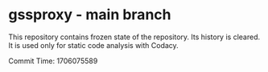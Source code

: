 # gssproxy - main branch

This repository contains frozen state of the repository.
Its history is cleared. It is used only for static code
analysis with Codacy.

Commit Time: 1706075589